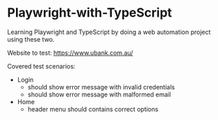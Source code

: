 # Playwright-with-TypeScript

Learning Playwright and TypeScript by doing a web automation project using these two.

Website to test: https://www.ubank.com.au/

Covered test scenarios:
- Login
    - should show error message with invalid credentials
    - should show error message with malformed email
- Home
    - header menu should contains correct options
